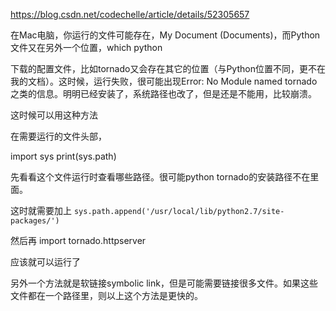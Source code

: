 https://blog.csdn.net/codechelle/article/details/52305657

在Mac电脑，你运行的文件可能存在，My Document (Documents)，而Python文件又在另外一个位置，which python

下载的配置文件，比如tornado又会存在其它的位置（与Python位置不同，更不在我的文档）。这时候，运行失败，很可能出现Error: No Module named tornado之类的信息。明明已经安装了，系统路径也改了，但是还是不能用，比较崩溃。

这时候可以用这种方法

在需要运行的文件头部，

import sys
print(sys.path)

先看看这个文件运行时查看哪些路径。很可能python tornado的安装路径不在里面。

这时就需要加上
`sys.path.append('/usr/local/lib/python2.7/site-packages/')`

然后再
import tornado.httpserver

应该就可以运行了

另外一个方法就是软链接symbolic link，但是可能需要链接很多文件。如果这些文件都在一个路径里，则以上这个方法是更快的。